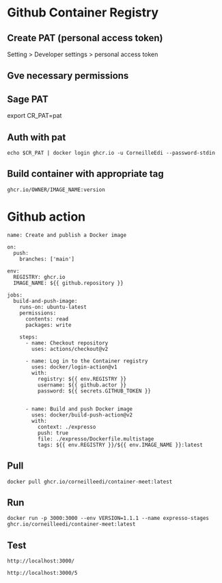 # Github Container Registry

## Create PAT (personal access token)
Setting > Developer settings > personal access token


## Gve necessary permissions



## Sage PAT
export CR_PAT=pat

## Auth with pat

```
echo $CR_PAT | docker login ghcr.io -u CorneilleEdi --password-stdin
```

## Build container with appropriate tag
```
ghcr.io/OWNER/IMAGE_NAME:version
```



# Github action


```
name: Create and publish a Docker image

on:
  push:
    branches: ['main']

env:
  REGISTRY: ghcr.io
  IMAGE_NAME: ${{ github.repository }}

jobs:
  build-and-push-image:
    runs-on: ubuntu-latest
    permissions:
      contents: read
      packages: write

    steps:
      - name: Checkout repository
        uses: actions/checkout@v2

      - name: Log in to the Container registry
        uses: docker/login-action@v1
        with:
          registry: ${{ env.REGISTRY }}
          username: ${{ github.actor }}
          password: ${{ secrets.GITHUB_TOKEN }}


      - name: Build and push Docker image
        uses: docker/build-push-action@v2
        with:
          context: ./expresso
          push: true
          file: ./expresso/Dockerfile.multistage
          tags: ${{ env.REGISTRY }}/${{ env.IMAGE_NAME }}:latest
```


## Pull

```
docker pull ghcr.io/corneilleedi/container-meet:latest
```

## Run

```
docker run -p 3000:3000 --env VERSION=1.1.1 --name expresso-stages ghcr.io/corneilleedi/container-meet:latest
```

## Test

```
http://localhost:3000/
```

```
http://localhost:3000/5
```
